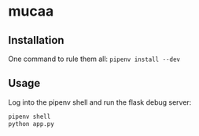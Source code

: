 # mucaa

## Installation

One command to rule them all: `pipenv install --dev`

## Usage

Log into the pipenv shell and run the flask debug server:
```bash
pipenv shell
python app.py
```
